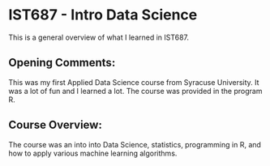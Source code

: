 # IST687 - Intro Data Science
This is a general overview of what I learned in IST687.

## Opening Comments:
This was my first Applied Data Science course from Syracuse University.  It was a lot of fun and I learned a lot.  The course was provided in the program R.  

## Course Overview:
The course was an into into Data Science, statistics, programming in R, and how to apply various machine learning algorithms.









































































































